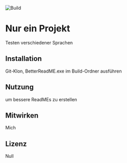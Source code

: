 ![Build](https://img.shields.io/badge/build-passing-brightgreen)

# Nur ein Projekt

Testen verschiedener Sprachen

## Installation
Git-Klon, BetterReadME.exe im Build-Ordner ausführen

## Nutzung
um bessere ReadMEs zu erstellen

## Mitwirken
Mich

## Lizenz
Null

